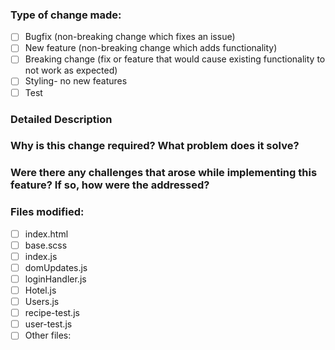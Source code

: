 ### Type of change made:
- [ ] Bugfix (non-breaking change which fixes an issue)
- [ ] New feature (non-breaking change which adds functionality)
- [ ] Breaking change (fix or feature that would cause existing functionality to not work as expected)
- [ ] Styling- no new features
- [ ] Test

### Detailed Description

### Why is this change required? What problem does it solve?

### Were there any challenges that arose while implementing this feature? If so, how were the addressed?

### Files modified:
- [ ] index.html
- [ ] base.scss
- [ ] index.js
- [ ] domUpdates.js
- [ ] loginHandler.js
- [ ] Hotel.js
- [ ] Users.js
- [ ] recipe-test.js
- [ ] user-test.js
- [ ] Other files:
